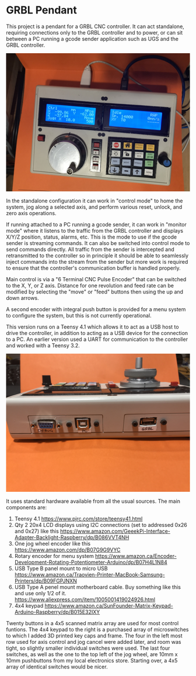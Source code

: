 # GRBL Pendant

This project is a pendant for a GRBL CNC controller. It can act standalone, requiring connections only to the GRBL controller and to power, or can sit between a PC running a gcode sender application such as UGS and the GRBL controller. 

![GRBLPendant](Images/TopView.png)

In the standalone configuration it can work in "control mode" to home the system, jog along a selected axis, and perform various reset, unlock, and zero axis operations.  

If running attached to a PC running a gcode sender, it can work in "monitor mode" where it listens to the traffic from the GRBL controller and displays X/Y/Z position, status, alarms, etc. This is the mode to use if the gcode sender is streaming commands. It can also be switched into control mode to send commands directly. All traffic from the  sender is intercepted and retransmitted to the controller so in principle it should be able to seamlessly inject commands into the stream from the sender but more work is required to ensure that the controller's communication buffer is handled properly.

Main control is via a "6 Terminal CNC Pulse Encoder" that can be switched to the X, Y, or Z axis. Distance for one revolution and feed rate can be modified by selecting the "move" or "feed" buttons then using the up and down arrows.

A second encoder with integral push button is provided for a menu system to configure the system, but this is not currently operational.

This version runs on a Teensy 4.1 which allows it to act as a USB host to drive the controller, in addition to acting as a USB device for the connection to a PC. An earlier version used a UART for communication to the controller and worked with a Teensy 3.2.

![Rear Panel](Images/RearView.png)

It uses standard hardware available from all the usual sources. The main components are:
1. Teensy 4.1 https://www.pjrc.com/store/teensy41.html
2. Qty 2 20x4 LCD displays using I2C connections  (set to addressed 0x26 and 0x27) like this https://www.amazon.com/GeeekPi-Interface-Adapter-Backlight-Raspberry/dp/B086VVT4NH
3. One jog wheel encoder like this https://www.amazon.com/dp/B07G9G9VYC
4. Rotary encoder for menu system https://www.amazon.ca/Encoder-Development-Rotating-Potentiometer-Arduino/dp/B07H4L1N84
5. USB Type B panel mount to micro USB https://www.amazon.ca/Traovien-Printer-MacBook-Samsung-Printers/dp/B09FGPJNXN
6. USB Type A penel mount motherboard cable. Buy something like this and use only 1/2 of it. https://www.aliexpress.com/item/1005001419024926.html
7. 4x4 keypad https://www.amazon.ca/SunFounder-Matrix-Keypad-Arduino-Raspberry/dp/B015E32IXY


Twenty buttons in a 4x5 scanned matrix array are used for most control funtions. The 4x4 keypad to the right is a purchased array of microswitches to which I added 3D printed key caps and frame. The four in the left most row used for axis control and jog cancel were added later, and room was tight, so slightly smaller individual switches were used. The last four switches, as well as the one to the top left of the jog wheel, are 10mm x 10mm pushbuttons from my local electronics store. Starting over, a 4x5 array of identical switches would be nicer.  

